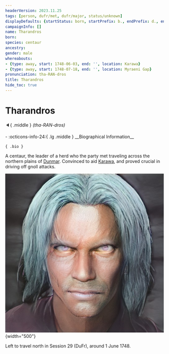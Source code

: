 ```yaml
---
headerVersion: 2023.11.25
tags: [person, dufr/met, dufr/major, status/unknown]
displayDefaults: {startStatus: born, startPrefix: b., endPrefix: d., endStatus: died}
campaignInfo: []
name: Tharandros
born:
species: centaur
ancestry:
gender: male
whereabouts:
- {type: away, start: 1748-06-03, end: '', location: Karawa}
- {type: away, start: 1748-07-18, end: '', location: Myraeni Gap}
pronunciation: tha-RAN-dros
title: Tharandros
hide_toc: true
---
```

# Tharandros
:speaker:{ .middle } *(tha-RAN-dros)*  
<div class="grid cards ext-narrow-margin ext-one-column" markdown>
- :octicons-info-24:{ .lg .middle } __Biographical Information__

    { .bio }

</div>


A centaur, the leader of a herd who the party met traveling across the northern plains of [Dunmar](<../../gazetteer/greater-dunmar/realms/dunmar/dunmar.md>). Convinced to aid [Karawa](<../../gazetteer/greater-dunmar/realms/dunmar/eastern-dunmar/karawa.md>), and proved crucial in driving off gnoll attacks. 

![Tharandros](../../assets/tharandros.png){width="500"}

Left to travel north in Session 29 (DuFr), around 1 June 1748. 

